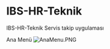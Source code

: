 
# IBS-HR-Teknik
IBS-HR-Teknik Servis takip uygulaması

Ana Menü
![AnaMenu.PNG]({{site.baseurl}}/AnaMenu.PNG)
